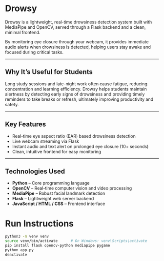 # Drowsy

Drowsy is a lightweight, real-time drowsiness detection system built with MediaPipe and OpenCV, served through a Flask backend and a clean, minimal frontend.

By monitoring eye closure through your webcam, it provides immediate audio alerts when drowsiness is detected, helping users stay awake and focused during critical tasks.

---

## Why It’s Useful for Students

Long study sessions and late-night work often cause fatigue, reducing concentration and learning efficiency. Drowsy helps students maintain alertness by detecting early signs of drowsiness and providing timely reminders to take breaks or refresh, ultimately improving productivity and safety.

---

## Key Features

- Real-time eye aspect ratio (EAR) based drowsiness detection  
- Live webcam streaming via Flask 
- Instant audio and text alert on prolonged eye closure (10+ seconds)  
- Clean, intuitive frontend for easy monitoring  

---

## Technologies Used

- **Python** – Core programming language  
- **OpenCV** – Real-time computer vision and video processing  
- **MediaPipe** – Robust facial landmark detection  
- **Flask** – Lightweight web server backend  
- **JavaScript / HTML / CSS** – Frontend interface

# Run Instructions

```bash
python3 -m venv venv
source venv/bin/activate      # On Windows: venv\Scripts\activate
pip install flask opencv-python mediapipe pygame
python app.py
deactivate




